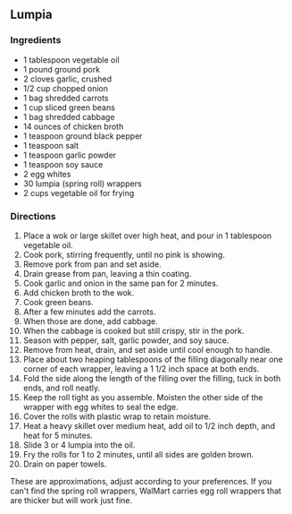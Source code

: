 ## Lumpia

### Ingredients
- 1 tablespoon vegetable oil  
- 1 pound ground pork  
- 2 cloves garlic, crushed  
- 1/2 cup chopped onion 
- 1 bag shredded carrots  
- 1 cup sliced green beans  
- 1 bag shredded cabbage  
- 14 ounces of chicken broth
- 1 teaspoon ground black pepper  
- 1 teaspoon salt  
- 1 teaspoon garlic powder  
- 1 teaspoon soy sauce  
- 2 egg whites
- 30 lumpia (spring roll) wrappers  
- 2 cups vegetable oil for frying  

### Directions
1. Place a wok or large skillet over high heat, and pour in 1 tablespoon vegetable oil. 
2. Cook pork, stirring frequently, until no pink is showing. 
3. Remove pork from pan and set aside. 
4. Drain grease from pan, leaving a thin coating. 
5. Cook garlic and onion in the same pan for 2 minutes. 
6. Add chicken broth to the wok.
7. Cook green beans.  
8. After a few minutes add the carrots.  
9. When those are done, add cabbage. 
10. When the cabbage is cooked but still crispy, stir in the pork.  
11. Season with pepper, salt, garlic powder, and soy sauce. 
12. Remove from heat, drain, and set aside until cool enough to handle.
13. Place about two heaping tablespoons of the filling diagonally near one corner of each wrapper, leaving a 1 1/2 inch space at both ends. 
14. Fold the side along the length of the filling over the filling, tuck in both ends, and roll neatly. 
15. Keep the roll tight as you assemble. Moisten the other side of the wrapper with egg whites to seal the edge. 
16. Cover the rolls with plastic wrap to retain moisture.
17. Heat a heavy skillet over medium heat, add oil to 1/2 inch depth, and heat for 5 minutes. 
18. Slide 3 or 4 lumpia into the oil. 
19. Fry the rolls for 1 to 2 minutes, until all sides are golden brown. 
20. Drain on paper towels. 

These are approximations, adjust according to your preferences. If you can't find the spring roll wrappers, WalMart carries egg roll wrappers that are thicker but will work just fine.
